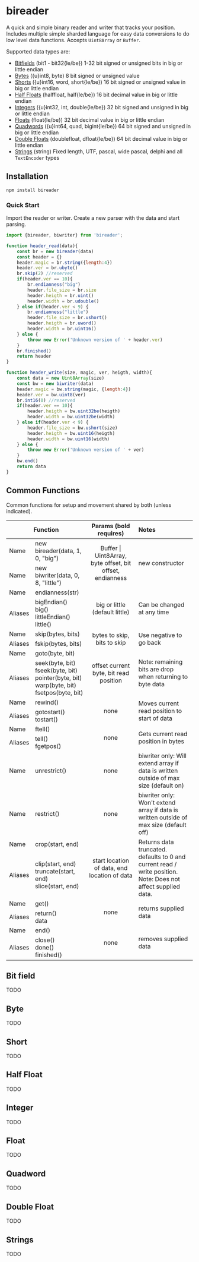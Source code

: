 # bireader

A quick and simple binary reader and writer that tracks your position. Includes multiple simple sharded language for easy data conversions to do low level data functions. Accepts `Uint8Array` or `Buffer`.

Supported data types are:

- [Bitfields](#bit-field) (bit1 - bit32{le/be}) 1-32 bit signed or unsigned bits in big or little endian
- [Bytes](#byte) ({u}int8, byte) 8 bit signed or unsigned value
- [Shorts](#short) ({u}int16, word, short{le/be}) 16 bit signed or unsigned value in big or little endian
- [Half Floats](#half-float) (halffloat, half{le/be}) 16 bit decimal value in big or little endian
- [Integers](#integer) ({u}int32, int, double{le/be}) 32 bit signed and unsigned in big or little endian
- [Floats](#float) (float{le/be}) 32 bit decimal value in big or little endian
- [Quadwords](#quadword) ({u}int64, quad, bigint{le/be}) 64 bit signed and unsigned in big or little endian
- [Double Floats](#float) (doublefloat, dfloat{le/be}) 64 bit decimal value in big or little endian
- [Strings](#strings) (string) Fixed length, UTF, pascal, wide pascal, delphi and all ```TextEncoder``` types

## Installation

```npm install bireader```

### Quick Start

Import the reader or writer. Create a new parser with the data and start parsing.

```javascript
import {bireader, biwriter} from 'bireader';

function header_read(data){
    const br = new bireader(data)
    const header = {}
    header.magic = br.string({length:4})
    header.ver = br.ubyte()
    br.skip(2) //reserved
    if(header.ver == 10){
        br.endianness("big")
        header.file_size = br.size
        header.heigth = br.uint()
        header.width = br.udouble()
    } else if(header.ver < 9) {
        br.endianness("little")
        header.file_size = br.ushort()
        header.heigth = br.uword()
        header.width = br.uint16()
    } else {
        throw new Error('Unknown version of ' + header.ver)
    }
    br.finished()
    return header
}

function header_write(size, magic, ver, heigth, width){
    const data = new Uint8Array(size)
    const bw = new biwriter(data)
    header.magic = bw.string(magic, {length:4})
    header.ver = bw.uint8(ver)
    br.int16(0) //reserved
    if(header.ver == 10){ 
        header.heigth = bw.uint32be(heigth)
        header.width = bw.uint32be(width)
    } else if(header.ver < 9) {
        header.file_size = bw.ushort(size)
        header.heigth = bw.uint16(heigth)
        header.width = bw.uint16(width)
    } else {
        throw new Error('Unknown version of ' + ver)
    }
    bw.end()
    return data
}
```

## Common Functions

Common functions for setup and movement shared by both (unless indicated).

<table>
<thead>
  <tr>
    <th align="center" colspan="2">Function</th>
    <th align="center">Params (bold requires)</th>
    <th align="left">Notes</th>
  </tr>
</thead>
<tbody>
  <tr>
    <td>Name</td>
    <td>new bireader(data, 1, 0, "big")</td>
    <td align="center" rowspan="2">Buffer | Uint8Array, byte offset, bit offset, endianness</td>
    <td rowspan="2">new constructor </td>
  </tr>
  <tr>
    <td>Name</td>
    <td>new biwriter(data, 0, 8, "little")</td>
  </tr>
  <tr>
    <td>Name</td>
    <td>endianness(str)</td>
    <td align="center" rowspan="2">big or little (default little)</td>
    <td rowspan="2">Can be changed at any time</td>
  </tr>
  <tr>
    <td>Aliases</td>
    <td>bigEndian()<br>big()<br>littleEndian()<br>little()</td>
  </tr>
  <tr>
    <td>Name</td>
    <td>skip(bytes, bits)</td>
    <td align="center" rowspan="2">bytes to skip, bits to skip</td>
    <td rowspan="2">Use negative to go back</td>
  </tr>
  <tr>
    <td>Aliases</td>
    <td>fskip(bytes, bits)</td>
  </tr>
  <tr>
    <td>Name</td>
    <td>goto(byte, bit)</td>
    <td align="center" rowspan="2">offset current byte, bit read position</td>
    <td rowspan="2">Note: remaining bits are drop when returning to byte data</td>
  </tr>
  <tr>
    <td>Aliases</td>
    <td>seek(byte, bit)<br>fseek(byte, bit)<br>pointer(byte, bit)<br>warp(byte, bit)<br>fsetpos(byte, bit)</td>
  </tr>
  <tr>
    <td>Name</td>
    <td>rewind()</td>
    <td align="center" rowspan="2">none</td>
    <td rowspan="2">Moves current read position to start of data</td>
  </tr>
  <tr>
    <td>Aliases</td>
    <td>gotostart()<br>tostart()</td>
  </tr>
  <tr>
    <td>Name</td>
    <td>ftell()</td>
    <td align="center" rowspan="2">none</td>
    <td rowspan="2">Gets current read position in bytes</td>
  </tr>
  <tr>
    <td>Aliases</td>
    <td>tell()<br>fgetpos()</td>
  </tr>
  <tr>
    <td>Name</td>
    <td>unrestrict()</td>
    <td align="center">none</td>
    <td>biwriter only: Will extend array if data is written outside of max size (default on)</td>
  </tr>
  <tr>
    <td>Name</td>
    <td>restrict()</td>
    <td align="center">none</td>
    <td>biwriter only: Won't extend array if data is written outside of max size (default off)</td>
  </tr>
  <tr>
    <td>Name</td>
    <td>crop(start, end)</td>
    <td align="center" rowspan="2">start location of data, end location of data</td>
    <td rowspan="2">Returns data truncated. defaults to 0 and current read / write position. <br>Note: Does not affect supplied data.</td>
  </tr>
  <tr>
    <td>Aliases</td>
    <td>clip(start, end)<br>truncate(start, end)<br>slice(start, end)</td>
  </tr>
  <tr>
    <td>Name</td>
    <td>get() </td>
    <td align="center" rowspan="2">none</td>
    <td rowspan="2">returns supplied data</td>
  </tr>
  <tr>
    <td>Aliases</td>
    <td>return()<br>data</td>
  </tr>
  <tr>
    <td>Name</td>
    <td>end()</td>
    <td align="center" rowspan="2">none</td>
    <td rowspan="2">removes supplied data</td>
  </tr>
  <tr>
    <td>Aliases</td>
    <td>close()<br>done()<br>finished()</td>
  </tr>
</tbody>
</table>

## Bit field

TODO

## Byte

TODO

## Short

TODO

## Half Float

TODO

## Integer

TODO

## Float

TODO

## Quadword

TODO

## Double Float

TODO

## Strings

TODO
